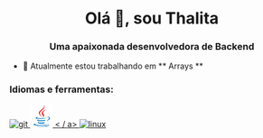 <h1 align = "center"> Olá 👋, sou Thalita </h1>
<h3 align = "center"> Uma apaixonada desenvolvedora de Backend </h3>

- 🔭 Atualmente estou trabalhando em ** Arrays **


<h3 align = "left"> Idiomas e ferramentas: </h3>
<p align = "left"> <a href="https://git-scm.com/" target="_blank"> <img src = "https://www.vectorlogo.zone/logos/git-scm /git-scm-icon.svg "alt =" git "width =" 40 "height =" 40 "/> </a> <a href =" https://www.java.com "target =" _ blank " > <img src = "https://raw.githubusercontent.com/devicons/devicon/master/icons/java/java-original.svg" alt = "java" width = "40" height = "40" /> < / a> <a href="https://www.linux.org/" target="_blank"> <img src = "https://raw.githubusercontent.com/devicons/devicon/master/icons/linux/ linux-original.svg "alt =" linux "largura =" 40 "altura = "40" /> </a> </p>
